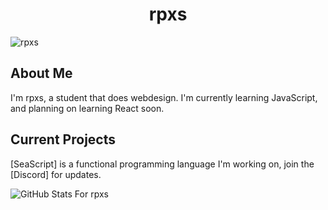 <h1 align="center">rpxs</h1>
<img src="https://komarev.com/ghpvc/?username=rpxs" alt="rpxs">

<h2>About Me</h2>
I'm rpxs, a student that does webdesign. I'm currently learning JavaScript, and planning on learning React soon.

<h2>Current Projects</h2>
[SeaScript] is a functional programming language I'm working on, join the [Discord] for updates.

![GitHub Stats For rpxs](https://github-readme-stats.vercel.app/api?username=rpxs&theme=prussian&count_private=true)

[Discord]:   https://discord.gg/NXKP7vBETm
[SeaScript]: https://github.com/SeaScript

